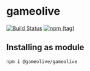 # gameolive
[![Build Status](https://travis-ci.org/gameolive-studio/gameolive.svg?branch=master)](https://travis-ci.org/gameolive-studio/gameolive)
[![npm (tag)](https://img.shields.io/npm/v/@gameolive/gameolive/latest.svg)](https://www.npmjs.com/package/@gameolive/gameolive)

## Installing as module
```
npm i @gameolive/gameolive
```
